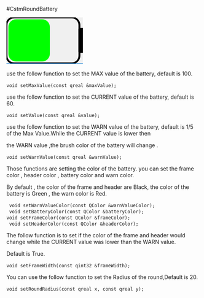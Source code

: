 #CstmRoundBattery

![CstmBattery](../IMAGE/CstmRoundBattery.png)


 <p> use the follow function to set the MAX value of the battery, default is 100.

	void setMaxValue(const qreal &maxValue);
 <p>
 <p> use the follow function to set the CURRENT value of the battery, default is 60.

	void setValue(const qreal &value);
 <p>
 <p> use the follow function to set the WARN value of the battery, default is 1/5 of the Max Value.While the CURRENT value is lower then
 <p> the WARN value ,the brush color of the battery will change .

	void setWarnValue(const qreal &warnValue);
 <p>
 <p> Those functions are setting the color of the battery.  you can set the frame color , header color , battery color and warn color.
 <p> By default , the color of the frame and header are Black, the color of the battery is Green , the warn color is Red.

	 void setWarnValueColor(const QColor &warnValueColor);
	 void setBatteryColor(const QColor &batteryColor);
	void setFrameColor(const QColor &frameColor);
	 void setHeaderColor(const QColor &headerColor);
 <p>
 <p> The follow function is to set if the color of the frame and header would change while the CURRENT value was lower than the WARN value.
 <p> Default is True.

	void setFrameWidth(const qint32 &frameWidth);
<p> You can use the follow function to set the Radius of the round,Default is 20.

	void setRoundRadius(const qreal x, const qreal y);
